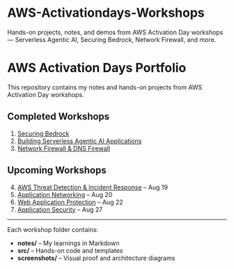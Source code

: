 # AWS-Activationdays-Workshops
Hands-on projects, notes, and demos from AWS Activation Day workshops — Serverless Agentic AI, Securing Bedrock, Network Firewall, and more.

# AWS Activation Days Portfolio

This repository contains my notes and hands-on projects from AWS Activation Day workshops.

## Completed Workshops
1. [Securing Bedrock](securing-bedrock/)
2. [Building Serverless Agentic AI Applications](serverless-agentic-ai/)
3. [Network Firewall & DNS Firewall](network-firewall-dns-firewall/)


## Upcoming Workshops
4. [AWS Threat Detection & Incident Response](threat-detection-ir/) – Aug 19  
5. [Application Networking](application-networking/) – Aug 20  
6. [Web Application Protection](web-application-protection/) – Aug 22  
7. [Application Security](application-security/) – Aug 27  

---

Each workshop folder contains:
- **notes/** – My learnings in Markdown  
- **src/** – Hands-on code and templates  
- **screenshots/** – Visual proof and architecture diagrams  
